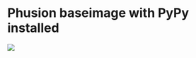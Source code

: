 # Phusion baseimage with PyPy installed

[![](https://badge.imagelayers.io/jeethu/baseimage-pypy:latest.svg)](https://imagelayers.io/?images=jeethu/baseimage-pypy:latest 'Get your own badge on imagelayers.io')
